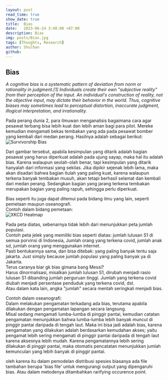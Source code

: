 ```yaml
---
layout: post
read_time: true
show_date: true
title:  Bias
date:   2023-06-24 3:40:00 +07:00
description: Bias 
img: posts/Bias.jpg 
tags: [Thoughts, Research]
author: Shulhan
github: 
---
```


## Bias
*A cognitive bias is a systematic pattern of deviation from norm or rationality in judgment.[1] Individuals create their own "subjective reality" from their perception of the input. An individual's construction of reality, not the objective input, may dictate their behavior in the world. Thus, cognitive biases may sometimes lead to perceptual distortion, inaccurate judgment, illogical interpretation, and irrationality.*

Pada perang dunia 2, para ilmuwan menganalisis bagaimana cara agar pesawat terbang bisa lebih kuat dan lebih aman bagi para pilot.
Mereke kemudian mengamati bekas tembakan yang ada pada pesawat bomber yang kembali dari medan perang.
Hasilnya adalah sebagai berikut:  
![Survivorship Bias](survivorship-bias.webp)

Dari gambar tersebut, apabila kesimpulan yang ditarik adalah bagian pesawat yang harus diperkuat adalah pada ujung sayap, maka hal itu adalah bias.
Karena walaupun seolah-olah benar, tapi kesimpulan yang ditarik hanyalah dari informasi yang sekilas.
Jika dipikir sejenak lebih lama, maka akan disadari bahwa bagian itulah yang paling kuat, karena walaupun terkena banyak tembakan musuh, akan tetapi berhasil selamat dan kembali dari medan perang.
Sedangkan bagian yang jarang terkena tembakan merupakan bagian yang paling rapuh, sehingga perlu diperkuat.



Bias seperti itu juga dapat ditemui pada bidang ilmu yang lain, seperti pemetaan maupun oseanografi.  
Contoh dalam bidang pemetaan:  
![XKCD Heatmap](xkcdmapbias.png)

Pada peta diatas, sebenarnya tidak lebih dari menunjukkan peta jumlah populasi.  
Contoh peta jelek yang memiliki bias seperti diatas: jumlah lulusan S1 di semua porvinsi di Indonesia, Jumlah orang yang terkena covid, jumlah anak sd, jumlah orang yang menggunakan internet.  
Pasti bentukannya sama, dan bisa ditebak: yang paling banyak tentu saja jakarta. Just simply because jumlah populasi yang paling banyak ya di Jakarta.  
Terus caranya biar gk bias gimana bang Messi?  
Harus dinormalisasi, misalkan jumlah lulusan S1, dirubah menjadi rasio lulusan S1 dibanding jumlah perguruan tinggi. Jumlah yang terkena covid diubah menjadi persentase penduduk yang terkena covid, dst.  
Atau dalam kata lain, angka "jumlah" secara mentah seringkali menjadi bias.  



Contoh dalam oseanografi:  
Dalam melakukan pengamatan terkadang ada bias, terutama apabila dilakukan dengan pengamatan lapangan secara langsung.   
Misal sedang mengamati lumba-lumba di pinggir pantai, kemudian catatan pengamatan menunjukkan bahwa lumba-lumba lebih banyak muncul di pinggir pantai daripada di tengah laut.
Maka ini bisa jadi adalah bias, karena pengamatan yang dilakukan adalah berdasarkan kemudahan akses; yaitu pengamat lebih sering mengamati di pinggir pantai daripada di tengah laut karena aksesnya lebih mudah. 
Karena pengamatannya lebih sering dilakukan di pinggir pantai, maka otomatis pencatatan menunjukkan jumlah kemunculan yang lebih banyak di pinggir pantai.  


oleh karena itu dalam pemodelan distribusi spesies biasanya ada file tambahan berupa 'bias file' untuk mengurangi output yang dipengaruhi bias. Atau dalam metodenya ditambahkan rarifying occurence point.
  




